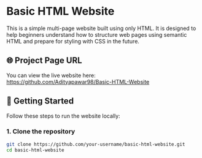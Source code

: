 # Basic HTML Website

This is a simple multi-page website built using only HTML. It is designed to help beginners understand how to structure web pages using semantic HTML and prepare for styling with CSS in the future.

## 🌐 Project Page URL

You can view the live website here:  
https://github.com/Adityapawar98/Basic-HTML-Website

## 🚀 Getting Started

Follow these steps to run the website locally:

### 1. Clone the repository

```bash
git clone https://github.com/your-username/basic-html-website.git
cd basic-html-website
